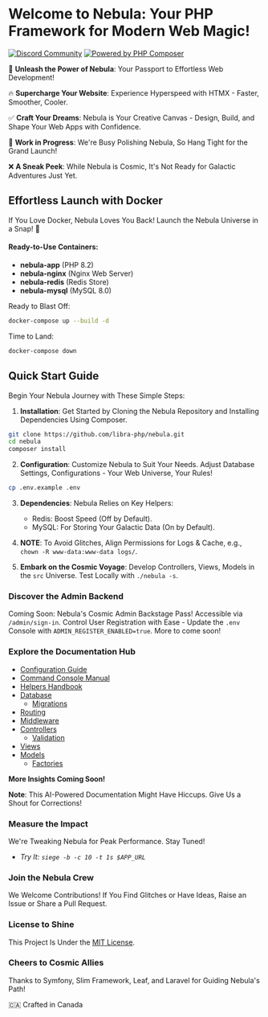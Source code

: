 # Welcome to Nebula: Your PHP Framework for Modern Web Magic!

[![Discord Community](https://discordapp.com/api/guilds/1139362100821626890/widget.png?style=shield)](https://discord.gg/RMhUmHmNak)
[![Powered by PHP Composer](https://github.com/libra-php/nebula/actions/workflows/php.yml/badge.svg?branch=main)](https://github.com/libra-php/nebula/actions/workflows/php.yml)

🚀 **Unleash the Power of Nebula**: Your Passport to Effortless Web Development!

🔥 **Supercharge Your Website**: Experience Hyperspeed with HTMX - Faster, Smoother, Cooler.

✅ **Craft Your Dreams**: Nebula is Your Creative Canvas - Design, Build, and Shape Your Web Apps with Confidence.

👷 **Work in Progress**: We're Busy Polishing Nebula, So Hang Tight for the Grand Launch!

❌ **A Sneak Peek**: While Nebula is Cosmic, It's Not Ready for Galactic Adventures Just Yet.

## Effortless Launch with Docker

If You Love Docker, Nebula Loves You Back! Launch the Nebula Universe in a Snap! 🚀 

#### Ready-to-Use Containers:
- **nebula-app** (PHP 8.2)
- **nebula-nginx** (Nginx Web Server)
- **nebula-redis** (Redis Store)
- **nebula-mysql** (MySQL 8.0)

Ready to Blast Off:
```bash
docker-compose up --build -d
```

Time to Land:
```bash
docker-compose down
```

## Quick Start Guide

Begin Your Nebula Journey with These Simple Steps:

1. **Installation**: Get Started by Cloning the Nebula Repository and Installing Dependencies Using Composer.
```bash
git clone https://github.com/libra-php/nebula.git
cd nebula
composer install
```

2. **Configuration**: Customize Nebula to Suit Your Needs. Adjust Database Settings, Configurations - Your Web Universe, Your Rules!
```bash
cp .env.example .env
```

3. **Dependencies**: Nebula Relies on Key Helpers:
    - Redis: Boost Speed (Off by Default).
    - MySQL: For Storing Your Galactic Data (On by Default).

4. **NOTE**: To Avoid Glitches, Align Permissions for Logs & Cache, e.g., `chown -R www-data:www-data logs/`.

5. **Embark on the Cosmic Voyage**: Develop Controllers, Views, Models in the `src` Universe. Test Locally with `./nebula -s`.

### Discover the Admin Backend

Coming Soon: Nebula's Cosmic Admin Backstage Pass! Accessible via `/admin/sign-in`. Control User Registration with Ease - Update the `.env` Console with `ADMIN_REGISTER_ENABLED=true`. More to come soon! 

### Explore the Documentation Hub

- [Configuration Guide](docs/CONFIG.md)
- [Command Console Manual](docs/CONSOLE.md)
- [Helpers Handbook](docs/HELPERS.md)
- [Database](docs/DATABASE.md)
    - [Migrations](docs/MIGRATIONS.md)
- [Routing](docs/ROUTING.md)
- [Middleware](docs/MIDDLEWARE.md)
- [Controllers](docs/CONTROLLERS.md)
    - [Validation](docs/VALIDATION.md)
- [Views](docs/VIEWS.md)
- [Models](docs/MODELS.md)
    - [Factories](docs/FACTORY.md)

**More Insights Coming Soon!**

**Note**: This AI-Powered Documentation Might Have Hiccups. Give Us a Shout for Corrections!

### Measure the Impact

We're Tweaking Nebula for Peak Performance. Stay Tuned!

- *Try It: `siege -b -c 10 -t 1s $APP_URL`*

### Join the Nebula Crew

We Welcome Contributions! If You Find Glitches or Have Ideas, Raise an Issue or Share a Pull Request.

### License to Shine

This Project Is Under the <a href='https://github.com/libra-php/nebula/blob/main/LICENSE'>MIT License</a>.

### Cheers to Cosmic Allies

Thanks to Symfony, Slim Framework, Leaf, and Laravel for Guiding Nebula's Path!

🇨🇦 Crafted in Canada
